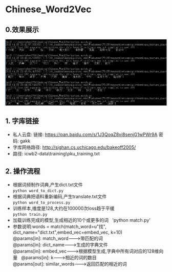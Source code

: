# Chinese_Word2Vec

## 0.效果展示  
![image](https://github.com/shen1994/README/raw/master/images/Word2Vec.jpg)  

## 1. 字库链接  
* 私人云盘: 链接: <https://pan.baidu.com/s/1J3QoqZ8vi8senjG1wPWr9A> 密码: gakk  
* 字库网络路径: <http://sighan.cs.uchicago.edu/bakeoff2005/>  
* 路径: icwb2-data\training\pku_training.txt  

## 2. 操作流程  
* 根据词频制作词典,产生dict.txt文件  
`python word_to_dict.py`  
* 根据词典把语料重新编码,产生translate.txt文件  
`python word_to_process.py`  
* 训练样本,维度是128,大约在100000次loss趋于平缓  
`python train.py`  
* 加载训练完成的模型,生成相近的10个或更多的词  
'python match.py'  
* 参数说明:words = match(match_word=u"找", dict_name="dict.txt",embed_vec=embed_vec, k=10)  
@params[in]: match_word--->带匹配的词  
@params[in]: dict_name--->生成的字典文件  
@params[in]: embed_vec--->根据模型生成,字典中所有词对应的128维向量  
@params[in]: k--->相近的词的数目  
@params[out]: similar_words--->返回匹配的相近的词  

